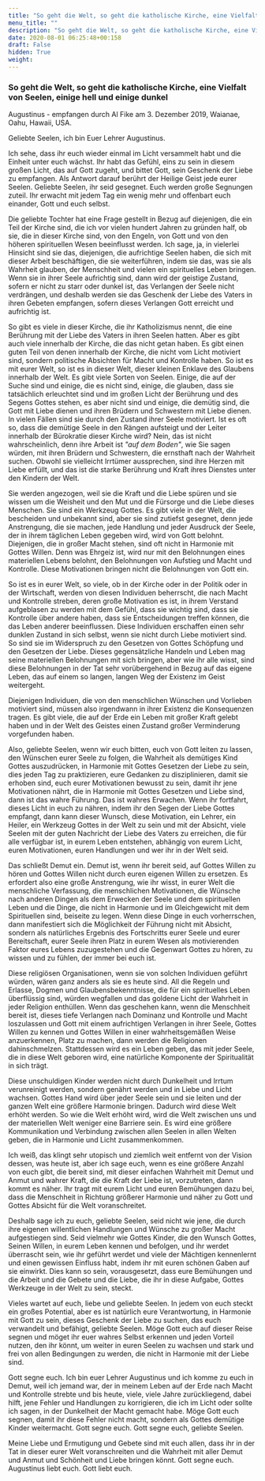 ```yaml
---
title: "So geht die Welt, so geht die katholische Kirche, eine Vielfalt von Seelen, einige hell und einige dunkel"
menu_title: ""
description: "So geht die Welt, so geht die katholische Kirche, eine Vielfalt von Seelen, einige hell und einige dunkel"
date: 2020-08-01 06:25:48+00:158
draft: False
hidden: True
weight:
---
```

### So geht die Welt, so geht die katholische Kirche, eine Vielfalt von Seelen, einige hell und einige dunkel

Augustinus - empfangen durch Al Fike am 3. Dezember 2019, Waianae, Oahu, Hawaii, USA.

Geliebte Seelen, ich bin Euer Lehrer Augustinus.

Ich sehe, dass ihr euch wieder einmal im Licht versammelt habt und die Einheit unter euch wächst. Ihr habt das Gefühl, eins zu sein in diesem großen Licht, das auf Gott zugeht, und bittet Gott, sein Geschenk der Liebe zu empfangen. Als Antwort darauf berührt der Heilige Geist jede eurer Seelen. Geliebte Seelen, ihr seid gesegnet. Euch werden große Segnungen zuteil. Ihr erwacht mit jedem Tag ein wenig mehr und offenbart euch einander, Gott und euch selbst.

Die geliebte Tochter hat eine Frage gestellt in Bezug auf diejenigen, die ein Teil der Kirche sind, die ich vor vielen hundert Jahren zu gründen half, ob sie, die in dieser Kirche sind, von den Engeln, von Gott und von den höheren spirituellen Wesen beeinflusst werden. Ich sage, ja, in vielerlei Hinsicht sind sie das, diejenigen, die aufrichtige Seelen haben, die sich mit dieser Arbeit beschäftigen, die sie weiterführen, indem sie das, was sie als Wahrheit glauben, der Menschheit und vielen ein spirituelles Leben bringen. Wenn sie in ihrer Seele aufrichtig sind, dann wird der geistige Zustand, sofern er nicht zu starr oder dunkel ist, das Verlangen der Seele nicht verdrängen, und deshalb werden sie das Geschenk der Liebe des Vaters in ihren Gebeten empfangen, sofern dieses Verlangen Gott erreicht und aufrichtig ist.

So gibt es viele in dieser Kirche, die ihr Katholizismus nennt, die eine Berührung mit der Liebe des Vaters in ihren Seelen hatten. Aber es gibt auch viele innerhalb der Kirche, die das nicht getan haben. Es gibt einen guten Teil von denen innerhalb der Kirche, die nicht vom Licht motiviert sind, sondern politische Absichten für Macht und Kontrolle haben. So ist es mit eurer Welt, so ist es in dieser Welt, dieser kleinen Enklave des Glaubens innerhalb der Welt. Es gibt viele Sorten von Seelen. Einige, die auf der Suche sind und einige, die es nicht sind, einige, die glauben, dass sie tatsächlich erleuchtet sind und im großen Licht der Berührung und des Segens Gottes stehen, es aber nicht sind und einige, die demütig sind, die Gott mit Liebe dienen und ihren Brüdern und Schwestern mit Liebe dienen. In vielen Fällen sind sie durch den Zustand ihrer Seele motiviert. Ist es oft so, dass die demütige Seele in den Rängen aufsteigt und der Leiter innerhalb der Bürokratie dieser Kirche wird? Nein, das ist nicht wahrscheinlich, denn ihre Arbeit ist *"auf dem Boden"*, wie Sie sagen würden, mit ihren Brüdern und Schwestern, die ernsthaft nach der Wahrheit suchen. Obwohl sie vielleicht Irrtümer aussprechen, sind ihre Herzen mit Liebe erfüllt, und das ist die starke Berührung und Kraft ihres Dienstes unter den Kindern der Welt.

Sie werden angezogen, weil sie die Kraft und die Liebe spüren und sie wissen um die Weisheit und den Mut und die Fürsorge und die Liebe dieses Menschen. Sie sind ein Werkzeug Gottes. Es gibt viele in der Welt, die bescheiden und unbekannt sind, aber sie sind zutiefst gesegnet, denn jede Anstrengung, die sie machen, jede Handlung und jeder Ausdruck der Seele, der in ihrem täglichen Leben gegeben wird, wird von Gott belohnt. Diejenigen, die in großer Macht stehen, sind oft nicht in Harmonie mit Gottes Willen. Denn was Ehrgeiz ist, wird nur mit den Belohnungen eines materiellen Lebens belohnt, den Belohnungen von Aufstieg und Macht und Kontrolle. Diese Motivationen bringen nicht die Belohnungen von Gott ein.

So ist es in eurer Welt, so viele, ob in der Kirche oder in der Politik oder in der Wirtschaft, werden von diesen Individuen beherrscht, die nach Macht und Kontrolle streben, deren große Motivation es ist, in ihrem Verstand aufgeblasen zu werden mit dem Gefühl, dass sie wichtig sind, dass sie Kontrolle über andere haben, dass sie Entscheidungen treffen können, die das Leben anderer beeinflussen. Diese Individuen erschaffen einen sehr dunklen Zustand in sich selbst, wenn sie nicht durch Liebe motiviert sind. So sind sie im Widerspruch zu den Gesetzen von Gottes Schöpfung und den Gesetzen der Liebe. Dieses gegensätzliche Handeln und Leben mag seine materiellen Belohnungen mit sich bringen, aber wie ihr alle wisst, sind diese Belohnungen in der Tat sehr vorübergehend in Bezug auf das eigene Leben, das auf einem so langen, langen Weg der Existenz im Geist weitergeht.

Diejenigen Individuen, die von den menschlichen Wünschen und Vorlieben motiviert sind, müssen also irgendwann in ihrer Existenz die Konsequenzen tragen. Es gibt viele, die auf der Erde ein Leben mit großer Kraft gelebt haben und in der Welt des Geistes einen Zustand großer Verminderung vorgefunden haben.

Also, geliebte Seelen, wenn wir euch bitten, euch von Gott leiten zu lassen, den Wünschen eurer Seele zu folgen, die Wahrheit als demütiges Kind Gottes auszudrücken, in Harmonie mit Gottes Gesetzen der Liebe zu sein, dies jeden Tag zu praktizieren, eure Gedanken zu disziplinieren, damit sie erhoben sind, euch eurer Motivationen bewusst zu sein, damit ihr jene Motivationen nährt, die in Harmonie mit Gottes Gesetzen und Liebe sind, dann ist das wahre Führung. Das ist wahres Erwachen. Wenn ihr fortfahrt, dieses Licht in euch zu nähren, indem ihr den Segen der Liebe Gottes empfangt, dann kann dieser Wunsch, diese Motivation, ein Lehrer, ein Heiler, ein Werkzeug Gottes in der Welt zu sein und mit der Absicht, viele Seelen mit der guten Nachricht der Liebe des Vaters zu erreichen, die für alle verfügbar ist, in eurem Leben entstehen, abhängig von eurem Licht, euren Motivationen, euren Handlungen und wer ihr in der Welt seid.

Das schließt Demut ein. Demut ist, wenn ihr bereit seid, auf Gottes Willen zu hören und Gottes Willen nicht durch euren eigenen Willen zu ersetzen. Es erfordert also eine große Anstrengung, wie ihr wisst, in eurer Welt die menschliche Verfassung, die menschlichen Motivationen, die Wünsche nach anderen Dingen als dem Erwecken der Seele und dem spirituellen Leben und die Dinge, die nicht in Harmonie und im Gleichgewicht mit dem Spirituellen sind, beiseite zu legen. Wenn diese Dinge in euch vorherrschen, dann manifestiert sich die Möglichkeit der Führung nicht mit Absicht, sondern als natürliches Ergebnis des Fortschritts eurer Seele und eurer Bereitschaft, eurer Seele ihren Platz in eurem Wesen als motivierenden Faktor eures Lebens zuzugestehen und die Gegenwart Gottes zu hören, zu wissen und zu fühlen, der immer bei euch ist.

Diese religiösen Organisationen, wenn sie von solchen Individuen geführt würden, wären ganz anders als sie es heute sind. All die Regeln und Erlasse, Dogmen und Glaubensbekenntnisse, die für ein spirituelles Leben überflüssig sind, würden wegfallen und das goldene Licht der Wahrheit in jeder Religion enthüllen. Wenn das geschehen kann, wenn die Menschheit bereit ist, dieses tiefe Verlangen nach Dominanz und Kontrolle und Macht loszulassen und Gott mit einem aufrichtigen Verlangen in ihrer Seele, Gottes Willen zu kennen und Gottes Willen in einer wahrheitsgemäßen Weise anzuerkennen, Platz zu machen, dann werden die Religionen dahinschmelzen. Stattdessen wird es ein Leben geben, das mit jeder Seele, die in diese Welt geboren wird, eine natürliche Komponente der Spiritualität in sich trägt.

Diese unschuldigen Kinder werden nicht durch Dunkelheit und Irrtum verunreinigt werden, sondern genährt werden und in Liebe und Licht wachsen. Gottes Hand wird über jeder Seele sein und sie leiten und der ganzen Welt eine größere Harmonie bringen. Dadurch wird diese Welt erhöht werden. So wie die Welt erhöht wird, wird die Welt zwischen uns und der materiellen Welt weniger eine Barriere sein. Es wird eine größere Kommunikation und Verbindung zwischen allen Seelen in allen Welten geben, die in Harmonie und Licht zusammenkommen.

Ich weiß, das klingt sehr utopisch und ziemlich weit entfernt von der Vision dessen, was heute ist, aber ich sage euch, wenn es eine größere Anzahl von euch gibt, die bereit sind, mit dieser einfachen Wahrheit mit Demut und Anmut und wahrer Kraft, die die Kraft der Liebe ist, vorzutreten, dann kommt es näher. Ihr tragt mit eurem Licht und euren Bemühungen dazu bei, dass die Menschheit in Richtung größerer Harmonie und näher zu Gott und Gottes Absicht für die Welt voranschreitet.

Deshalb sage ich zu euch, geliebte Seelen, seid nicht wie jene, die durch ihre eigenen willentlichen Handlungen und Wünsche zu großer Macht aufgestiegen sind. Seid vielmehr wie Gottes Kinder, die den Wunsch Gottes, Seinen Willen, in eurem Leben kennen und befolgen, und ihr werdet überrascht sein, wie ihr geführt werdet und viele der Mächtigen kennenlernt und einen gewissen Einfluss habt, indem ihr mit euren schönen Gaben auf sie einwirkt. Dies kann so sein, vorausgesetzt, dass eure Bemühungen und die Arbeit und die Gebete und die Liebe, die ihr in diese Aufgabe, Gottes Werkzeuge in der Welt zu sein, steckt.

Vieles wartet auf euch, liebe und geliebte Seelen. In jedem von euch steckt ein großes Potential, aber es ist natürlich eure Verantwortung, in Harmonie mit Gott zu sein, dieses Geschenk der Liebe zu suchen, das euch verwandelt und befähigt, geliebte Seelen. Möge Gott euch auf dieser Reise segnen und möget ihr euer wahres Selbst erkennen und jeden Vorteil nutzen, den ihr könnt, um weiter in euren Seelen zu wachsen und stark und frei von allen Bedingungen zu werden, die nicht in Harmonie mit der Liebe sind.

Gott segne euch. Ich bin euer Lehrer Augustinus und ich komme zu euch in Demut, weil ich jemand war, der in meinem Leben auf der Erde nach Macht und Kontrolle strebte und bis heute, viele, viele Jahre zurückliegend, dabei hilft, jene Fehler und Handlungen zu korrigieren, die ich im Licht oder sollte ich sagen, in der Dunkelheit der Macht gemacht habe. Möge Gott euch segnen, damit ihr diese Fehler nicht macht, sondern als Gottes demütige Kinder weitermacht. Gott segne euch. Gott segne euch, geliebte Seelen.

Meine Liebe und Ermutigung und Gebete sind mit euch allen, dass ihr in der Tat in dieser eurer Welt voranschreiten und die Wahrheit mit aller Demut und Anmut und Schönheit und Liebe bringen könnt. Gott segne euch. Augustinus liebt euch. Gott liebt euch.
